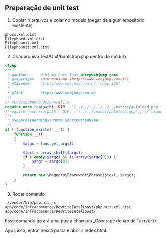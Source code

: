 ## Preparação de unit test

1. Copiar 4 arquivos e colar no modulo (pegar de algum repositório existente)
```
phpcs.xml.dist
Filephpmd.xml.dist
Filephpunit.xml
Filephpunit.xml.dist
```

2. Criar arquivo Test/Unit/bootstrap.php dentro do módulo
```php
<?php
/**
 * @author      Webjump Core Team <dev@webjump.com>
 * @copyright   2018 Webjump (http://www.webjump.com.br)
 * @license     http://www.webjump.com.br  Copyright
 *
 * @link        http://www.webjump.com.br
 */
// @codingStandardsIgnoreFile
require_once realpath(__DIR__.'/../../../../../../vendor/autoload.php'); // local
//require_once realpath(__DIR__.'/../../vendor/autoload.php'); // cloud
/**
 * @SuppressWarnings(PHPMD.ShortMethodName)
 */
if (!function_exists('__')) {
    function __()
    {
        $argc = func_get_args();

        $text = array_shift($argc);
        if (!empty($argc) && is_array($argc[0])) {
            $argc = $argc[0];
        }

        return new \Magento\Framework\Phrase($text, $argc);
    }
}
```
3. Rodar comando
```
./vendor/bin/phpunit -c app/code/Infracommerce/RewriteIntelipost/phpunit.xml.dist app/code/Infracommerce/RewriteIntelipost/
```

Esse comando gerará uma pasta chamada _Coverage dentro de `Test/Unit`

Após isso, entrar nessa pasta e abrir o index.html.